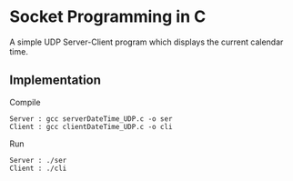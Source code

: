 # Socket Programming in C

A simple UDP Server-Client program which displays the current calendar time.

## Implementation

Compile

```
Server : gcc serverDateTime_UDP.c -o ser
Client : gcc clientDateTime_UDP.c -o cli
```

Run 

```
Server : ./ser
Client : ./cli
```

